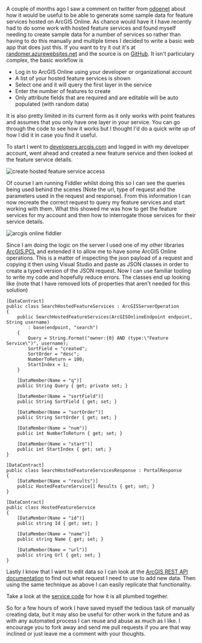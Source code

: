﻿A couple of months ago I saw a comment on twitter from [odoenet](https://twitter.com/odoenet) about how it would be useful to be able to generate some sample data for feature services hosted on ArcGIS Online. As chance would have it I have recently had to do some work with hosted feature services and found myself needing to create sample data for a number of services so rather than having to do this manually and multiple times I decided to write a basic web app that does just this. If you want to try it out it's at [randomer.azurewebsites.net](https://randomer.azurewebsites.net) and the source is on [GitHub](https://github.com/davetimmins/Randomer). It isn't particulary complex, the basic workflow is

* Log in to ArcGIS Online using your developer or organizational account
* A list of your hosted feature services is shown
* Select one and it will query the first layer in the service
* Enter the number of features to create 
* Only attribute fields that are required and are editable will be auto populated (with random data)

It is also pretty limited in its current form as it only works with point features and assumes that you only have one layer in your service. You can go through the code to see how it works but I thought I'd do a quick write up of how I did it in case you find it useful. 

To start I went to [developers.arcgis.com](https://developers.arcgis.com) and logged in with my developer account, went ahead and created a new feature service and then looked at the feature service details. 

<img src="/Assets/create hosted feature service.png" alt="create hosted feature service access" class="pure-img"/>

Of course I am running Fiddler whilst doing this so I can see the queries being used behind the scenes (Note the url, type of request and the parameters used in the request and response). From this information I can now recreate the correct request to query my feature services and start working with them. What this showed me was how to get the feature services for my account and then how to interrogate those services for their service details. 

<img src="/Assets/arcgis online fiddler.png" alt="arcgis online fiddler" class="pure-img"/>

Since I am doing the logic on the server I used one of my other libraries [ArcGIS.PCL](https://github.com/davetimmins/ArcGIS.PCL) and extended it to allow me to have some ArcGIS Online operations. This is a matter of inspecting the json payload of a request and copying it then using Visual Studio and paste as JSON classes in order to create a typed version of the JSON request. Now I can use familiar tooling to write my code and hopefully reduce errors. The classes end up looking like (note that I have removed lots of properties that aren't needed for this solution)

<pre><code class='cs'>[DataContract]
public class SearchHostedFeatureServices : ArcGISServerOperation
{
    public SearchHostedFeatureServices(ArcGISOnlineEndpoint endpoint, String username)
        : base(endpoint, "search")
    {
        Query = String.Format("owner:{0} AND (type:\"Feature Service\")", username);
        SortField = "created";
        SortOrder = "desc";
        NumberToReturn = 100;
        StartIndex = 1;
    }

    [DataMember(Name = "q")]
    public String Query { get; private set; }

    [DataMember(Name = "sortField")]
    public String SortField { get; set; }

    [DataMember(Name = "sortOrder")]
    public String SortOrder { get; set; }

    [DataMember(Name = "num")]
    public int NumberToReturn { get; set; }

    [DataMember(Name = "start")]
    public int StartIndex { get; set; }
}

[DataContract]
public class SearchHostedFeatureServicesResponse : PortalResponse
{
    [DataMember(Name = "results")]
    public HostedFeatureService[] Results { get; set; }
}

[DataContract]
public class HostedFeatureService
{
    [DataMember(Name = "id")]
    public string Id { get; set; }

    [DataMember(Name = "name")]
    public string Name { get; set; }

    [DataMember(Name = "url")]
    public string Url { get; set; }
}</code></pre>

Lastly I know that I want to edit data so I can look at the [ArcGIS REST API documentation](http://resources.arcgis.com/en/help/arcgis-rest-api/#/Apply_Edits_Feature_Service_Layer/02r3000000r6000000/) to find out what request I need to use to add new data. Then using the same technique as above I can easily replicate that functionality. 

Take a look at the [service code](https://github.com/davetimmins/Randomer/blob/master/TestWeb/ServiceInterface/RandomDataService.cs) for how it is all plumbed together.

So for a few hours of work I have saved myself the tedious task of manually creating data, but it may also be useful for other work in the future and as with any automated process I can reuse and abuse as much as I like. I encourage you to fork away and send me pull requests if you are that way inclined or just leave me a comment with your thoughts.
